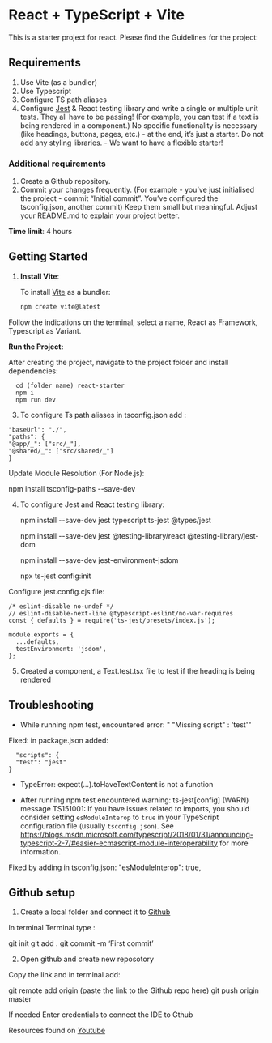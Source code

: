 # React + TypeScript + Vite

This is a starter project for react.
Please find the Guidelines for the project:

## Requirements

1. Use Vite (as a bundler)
2. Use Typescript
3. Configure TS path aliases
4. Configure [Jest](https://kulshekhar.github.io/ts-jest/docs/getting-started/installation) & React testing library and write a single or multiple unit tests. They all have to be passing! (For example, you can test if a text is being rendered in a component.)
   No specific functionality is necessary (like headings, buttons, pages, etc.) - at the end, it’s just a starter.
   Do not add any styling libraries. - We want to have a flexible starter!

### Additional requirements

1. Create a Github repository.
2. Commit your changes frequently. (For example - you’ve just initialised the project - commit “Initial commit”. You’ve configured the tsconfig.json, another commit) Keep them small but meaningful.
   Adjust your README.md to explain your project better.

**Time limit**: 4 hours

## Getting Started

1. **Install Vite**:

   To install [Vite](https://vitejs.dev/guide/) as a bundler:

   ```bash
   npm create vite@latest
   ```

Follow the indications on the terminal, select a name, React as Framework, Typescript as Variant.

**Run the Project:**

After creating the project, navigate to the project folder and install dependencies:

```
  cd (folder name) react-starter
  npm i
  npm run dev
```

3. To configure Ts path aliases in tsconfig.json add :

```
"baseUrl": "./",
"paths": {
"@app/_": ["src/_"],
"@shared/_": ["src/shared/_"]
}
```

Update Module Resolution (For Node.js):

npm install tsconfig-paths --save-dev

4. To configure Jest and React testing library:

   npm install --save-dev jest typescript ts-jest @types/jest

   npm install --save-dev jest @testing-library/react @testing-library/jest-dom

   npm install --save-dev jest-environment-jsdom

   npx ts-jest config:init

Configure jest.config.cjs file:

    /* eslint-disable no-undef */
    // eslint-disable-next-line @typescript-eslint/no-var-requires
    const { defaults } = require('ts-jest/presets/index.js');

    module.exports = {
      ...defaults,
      testEnvironment: 'jsdom',
    };

5. Created a component, a Text.test.tsx file to test if the heading is being rendered

## Troubleshooting

- While running npm test, encountered error: " "Missing script" : 'test'"

Fixed: in package.json added:

```
  "scripts": {
  "test": "jest"
}
```

- TypeError: expect(...).toHaveTextContent is not a function

- After running npm test encountered warning: ts-jest[config] (WARN) message TS151001: If you have issues related to imports, you should consider setting `esModuleInterop` to `true` in your TypeScript configuration file (usually `tsconfig.json`). See https://blogs.msdn.microsoft.com/typescript/2018/01/31/announcing-typescript-2-7/#easier-ecmascript-module-interoperability for more information.

Fixed by adding in tsconfig.json: "esModuleInterop": true,

## Github setup

1. Create a local folder and connect it to [Github](https://github.com/)

In terminal Terminal type :

git init
git add .
git commit -m ‘First commit’

2. Open github and create new reposotory

Copy the link and in terminal add:

git remote add origin (paste the link to the Github repo here)
git push origin master

If needed Enter credentials to connect the IDE to Gthub

Resources found on [Youtube](https://www.youtube.com/watch?v=vbQ2bYHxxEA)
